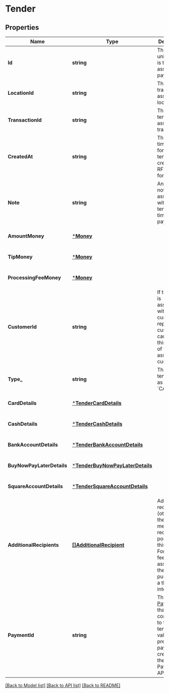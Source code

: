 # Tender

## Properties
Name | Type | Description | Notes
------------ | ------------- | ------------- | -------------
**Id** | **string** | The tender&#x27;s unique ID. It is the associated payment ID. | [optional] [default to null]
**LocationId** | **string** | The ID of the transaction&#x27;s associated location. | [optional] [default to null]
**TransactionId** | **string** | The ID of the tender&#x27;s associated transaction. | [optional] [default to null]
**CreatedAt** | **string** | The timestamp for when the tender was created, in RFC 3339 format. | [optional] [default to null]
**Note** | **string** | An optional note associated with the tender at the time of payment. | [optional] [default to null]
**AmountMoney** | [***Money**](Money.md) |  | [optional] [default to null]
**TipMoney** | [***Money**](Money.md) |  | [optional] [default to null]
**ProcessingFeeMoney** | [***Money**](Money.md) |  | [optional] [default to null]
**CustomerId** | **string** | If the tender is associated with a customer or represents a customer&#x27;s card on file, this is the ID of the associated customer. | [optional] [default to null]
**Type_** | **string** | The type of tender, such as &#x60;CARD&#x60; or &#x60;CASH&#x60;. | [default to null]
**CardDetails** | [***TenderCardDetails**](TenderCardDetails.md) |  | [optional] [default to null]
**CashDetails** | [***TenderCashDetails**](TenderCashDetails.md) |  | [optional] [default to null]
**BankAccountDetails** | [***TenderBankAccountDetails**](TenderBankAccountDetails.md) |  | [optional] [default to null]
**BuyNowPayLaterDetails** | [***TenderBuyNowPayLaterDetails**](TenderBuyNowPayLaterDetails.md) |  | [optional] [default to null]
**SquareAccountDetails** | [***TenderSquareAccountDetails**](TenderSquareAccountDetails.md) |  | [optional] [default to null]
**AdditionalRecipients** | [**[]AdditionalRecipient**](AdditionalRecipient.md) | Additional recipients (other than the merchant) receiving a portion of this tender. For example, fees assessed on the purchase by a third party integration. | [optional] [default to null]
**PaymentId** | **string** | The ID of the [Payment](https://developer.squareup.com/reference/square_2024-07-17/objects/Payment) that corresponds to this tender. This value is only present for payments created with the v2 Payments API. | [optional] [default to null]

[[Back to Model list]](../README.md#documentation-for-models) [[Back to API list]](../README.md#documentation-for-api-endpoints) [[Back to README]](../README.md)

